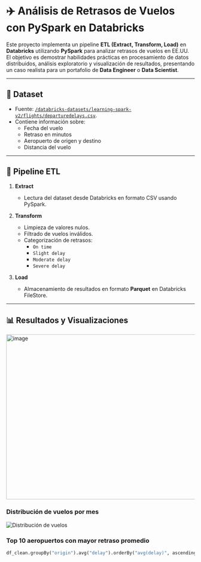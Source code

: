 
# ✈️ Análisis de Retrasos de Vuelos con PySpark en Databricks

Este proyecto implementa un pipeline **ETL (Extract, Transform, Load)** en **Databricks** utilizando **PySpark** para analizar retrasos de vuelos en EE.UU. El objetivo es demostrar habilidades prácticas en procesamiento de datos distribuidos, análisis exploratorio y visualización de resultados, presentando un caso realista para un portafolio de **Data Engineer** o **Data Scientist**.

---

## 📂 Dataset
- Fuente: [`/databricks-datasets/learning-spark-v2/flights/departuredelays.csv`](https://docs.databricks.com/).
- Contiene información sobre:
  - Fecha del vuelo  
  - Retraso en minutos  
  - Aeropuerto de origen y destino  
  - Distancia del vuelo  

---

## 🚀 Pipeline ETL

1. **Extract**  
   - Lectura del dataset desde Databricks en formato CSV usando PySpark.

2. **Transform**  
   - Limpieza de valores nulos.  
   - Filtrado de vuelos inválidos.  
   - Categorización de retrasos:
     - `On time`
     - `Slight delay`
     - `Moderate delay`
     - `Severe delay`

3. **Load**  
   - Almacenamiento de resultados en formato **Parquet** en Databricks FileStore.  

---

## 📊 Resultados y Visualizaciones
<img width="791" height="440" alt="image" src="https://github.com/user-attachments/assets/3920b711-7785-4d27-87a9-6f2b5d61392e" />

### Distribución de vuelos por mes

![Distribución de vuelos](vuelos_por_mes.png)

### Top 10 aeropuertos con mayor retraso promedio
```python
df_clean.groupBy("origin").avg("delay").orderBy("avg(delay)", ascending=False).show(10)
